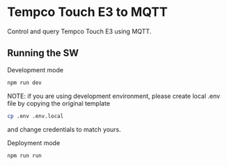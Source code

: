 # Tempco Touch E3 to MQTT

Control and query Tempco Touch E3 using MQTT.


## Running the SW



Development mode

```bash
npm run dev
```

NOTE: if you are using development environment, please create local .env file by copying the original template
```bash
cp .env .env.local
```
and change credentials to match yours.

Deployment mode

```bash
npm run run
```

